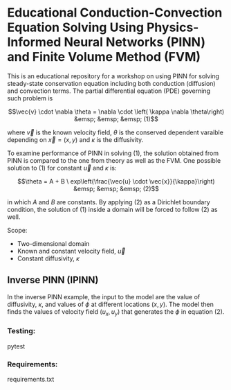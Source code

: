 # Educational Conduction-Convection Equation Solving Using Physics-Informed Neural Networks (PINN) and Finite Volume Method (FVM)

This is an educational repository for a workshop on using PINN for solving steady-state conservation equation including both conduction (diffusion) and convection terms. The partial differential equation (PDE) governing such problem is

$$\vec{v} \cdot \nabla \theta = \nabla \cdot \left( \kappa \nabla \theta\right) &emsp; &emsp; &emsp; (1)$$

where $\vec{v}$ is the known velocity field, $\theta$ is the conserved dependent varaible depending on $\vec{x} = (x , y)$ and $\kappa$ is the diffusivity.

To examine performance of PINN in solving (1), the solution obtained from PINN is compared to the one from theory as well as the FVM. One possible solution to (1) for constant $\vec{u}$ and $\kappa$ is:

$$\theta = A + B \ exp\left(\frac{\vec{u} \cdot \vec{x}}{\kappa}\right) &emsp; &emsp; &emsp; (2)$$

in which $A$ and $B$ are constants. By applying (2) as a Dirichlet boundary condition, the solution of (1) inside a domain will be forced to follow (2) as well. 

Scope:
* Two-dimensional domain
* Known and constant velocity field, $\vec{u}$
* Constant diffusivity, $\kappa$

## Inverse PINN (IPINN)
In the inverse PINN example, the input to the model are the value of diffusivity, $\kappa$, and values of $\phi$ at different locations $(x , y)$. The model then finds the values of velocity field $(u_x, u_y)$ that generates the $\phi$ in equation (2). 

### Testing: 
pytest

### Requirements:
requirements.txt
  
